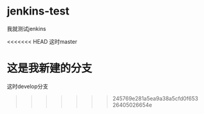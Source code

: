 # jenkins-test
我就测试jenkins

<<<<<<< HEAD
这时master


这是我新建的分支
=======
这时develop分支
>>>>>>> 245769e281a5ea9a38a5cfd0f65326405026654e
